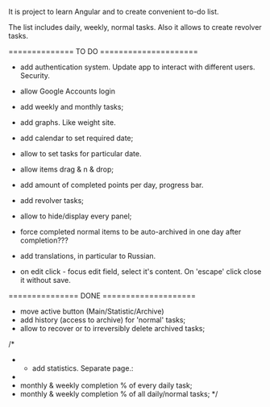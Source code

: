 It is project to learn Angular and to create convenient to-do list.

The list includes daily, weekly, normal tasks.
Also it allows to create revolver tasks.

============== TO DO =====================

- add authentication system. Update app to interact with different users. Security.
- allow Google Accounts login

- add weekly and monthly tasks;
- add graphs. Like weight site.
- add calendar to set required date;
- allow to set tasks for particular date.


- allow items drag & n & drop;
- add amount of completed points per day, progress bar.
- add revolver tasks;

- allow to hide/display every panel;
- force completed normal items to be auto-archived in one day after completion???
- add translations, in particular to Russian.

- on edit click - focus edit field, select it's content. On 'escape' click close it without save.

=============== DONE ====================

- move active button (Main/Statistic/Archive)
- add history (access to archive) for 'normal' tasks;
- allow to recover or to irreversibly delete archived tasks;

/*
 * - add statistics. Separate page.:
 * 
 * monthly & weekly completion % of every daily task;
 * monthly & weekly completion % of all daily/normal tasks;
 */

